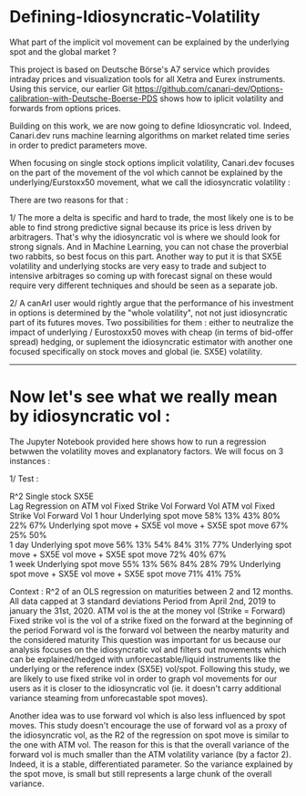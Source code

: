 # Defining-Idiosyncratic-Volatility
What part of the implicit vol movement can be explained by the underlying spot and the global market ?

This project is based on Deutsche Börse's A7 service which provides intraday prices and visualization tools for all Xetra and Eurex instruments.
Using this service, our earlier Git https://github.com/canari-dev/Options-calibration-with-Deutsche-Boerse-PDS shows how to iplicit volatility and forwards from options prices.

Building on this work, we are now going to define Idiosyncratic vol. Indeed, Canari.dev runs machine learning algorithms on market related time series in order to predict parameters move.

When focusing on single stock options implicit volatility, Canari.dev focuses on the part of the movement of the vol which cannot be explained by the underlying/Eurstoxx50 movement, what we call the idiosyncratic volatility :

There are two reasons for that :

1/ The more a delta is specific and hard to trade, the most likely one is to be able to find strong predictive signal because its price is less driven by arbitragers.
That's why the idiosyncratic vol is where we should look for strong signals. And in Machine Learning, you can not chase the proverbial two rabbits, so best focus on this part.
Another way to put it is that SX5E volatility and underlying stocks are very easy to trade and subject to intensive arbitrages so coming up with forecast signal on these would require very different techniques and should be seen as a separate job.

2/ A canArI user would rightly argue that the performance of his investment in options is determined by the "whole volatility", not not just idiosyncratic part of its futures moves. Two possibilities for them : either to neutralize the impact of underlying / Eurostoxx50 moves with cheap (in terms of bid-offer spread) hedging, or suplement the idiosyncratic estimator with another one focused specifically on stock moves and global (ie. SX5E) volatility.

--------------------------------------------------------
# Now let's see what we really mean by idiosyncratic vol :

The Jupyter Notebook provided here shows how to run a regression betwwen the volatility moves and explanatory factors.
We will focus on 3 instances :

1/ Test :



R^2		Single stock			SX5E		
Lag	Regression on	ATM vol	Fixed Strike Vol	Forward Vol	ATM vol	Fixed Strike Vol	Forward Vol
1 hour	Underlying spot move	58%	13%	43%	80%	22%	67%
Underlying spot move + SX5E vol move + SX5E spot move	67%	25%	50%			
1 day	Underlying spot move	56%	13%	54%	84%	31%	77%
Underlying spot move + SX5E vol move + SX5E spot move	72%	40%	67%			
1 week	Underlying spot move	55%	13%	56%	84%	28%	79%
Underlying spot move + SX5E vol move + SX5E spot move	71%	41%	75%			
 
Context : 
R^2 of an OLS regression on maturities between 2 and 12 months.
All data capped at 3 standard deviations
Period from April 2nd, 2019 to january the 31st, 2020.
ATM vol is the at the money vol (Strike = Forward)
Fixed strike vol is the vol of a strike fixed on the forward at the beginning of the period
Forward vol is the forward vol between the nearby maturity and the considered maturity
This question was important for us because our analysis focuses on the idiosyncratic vol and filters out movements which can be explained/hedged with unforecastable/liquid instruments like the underlying or the reference index (SX5E) vol/spot. 
Following this study, we are likely to use fixed strike vol in order to graph vol movements for our users as it is closer to the idiosyncratic vol (ie. it doesn't carry additional variance steaming from unforecastable spot moves).

Another idea was to use forward vol which is also less influenced by spot moves. This study doesn't encourage the use of forward vol as a proxy of the idiosyncratic vol, as the R2 of the regression on spot move is similar to the one with ATM vol. 
The reason for this is that the overall variance of the forward vol is much smaller than the ATM volatility variance (by a factor 2). Indeed, it is a stable, differentiated parameter. So the variance explained by the spot move, is small but still represents a large chunk of the overall variance.
